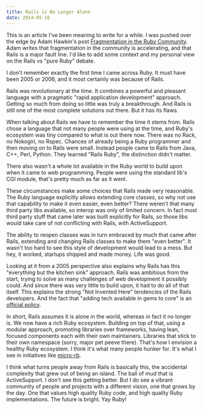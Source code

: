 ```yaml
---
title: Rails is No Longer Alone
date: 2014-05-16
---
```


This is an article I've been meaning to write for a while. I was pushed over the edge by Adam Hawkin's post [Fragmentation in the Ruby Community](http://hawkins.io/2014/05/fragmentation_in_the_ruby_community/). Adam writes that fragmentation in the community is accelerating, and that Rails is a major fault line. I'd like to add some context and my personal view on the Rails vs "pure Ruby" debate.

I don't remember exactly the first time I came across Ruby. It must have been 2005 or 2006, and it most certainly was because of Rails.

Rails was revolutionary at the time. It combines a powerful and pleasant language with a pragmatic "rapid application development" approach. Getting so much from doing so little was truly a breakthrough. And Rails is still one of the most complete solutions out there. But it has its flaws.

When talking about Rails we have to remember the time it stems from. Rails chose a language that not many people were using at the time, and Ruby's ecosystem was tiny compared to what is out there now. There was no Rack, no Nokogiri, no Rspec. Chances of already being a Ruby programmer and then moving on to Rails were small. Instead people came to Rails from Java, C++, Perl, Python. They learned "Rails Ruby", the distinction didn't matter.

There also wasn't a whole lot available in the Ruby world to build upon when it came to web programming. People were using the standard lib's CGI module, that's pretty much as far as it went.

These circumstances make some choices that Rails made very reasonable. The Ruby language explicitly allows extending core classes, so why not use that capability to make it even easier, even better? There weren't that many third party libs available, so interop was only of limited concern. In fact most third party stuff that came later was built explicitly for Rails, so those libs would take care of not conflicting with Rails, with ActiveSupport.

The ability to reopen classes was in turn embraced by much that came after Rails, extending and changing Rails classes to make them "even better". It wasn't too hard to see this style of development would lead to a mess. But hey, it worked, startups shipped and made money. Life was good.

Looking at it from a 2005 perspective also explains why Rails has this "everything but the kitchen sink" approach. Rails was ambitious from the start, trying to solve as many challenges of web development it possibly could. And since there was very little to build upon, it had to do all of that itself. This explains the strong "Not Invented Here" tendencies of the Rails developers. And the fact that "adding tech available in gems to core" is an [official policy]( https://github.com/rails/rails/pull/12824#issuecomment-31039769).

In short, Rails assumes it is alone in the world, whereas in fact it no longer is. We now have a rich Ruby ecosystem. Building on top of that, using a modular approach, promoting libraries over frameworks, having lean, focused components each with their own maintainers. Libraries that stick to their own namespace (sorry, major pet peeve there). That's how I envision a healthy Ruby ecosystem. I think it's what many people hunker for. It's what I see in initiatives like [micro-rb](http://microrb.com/).

I think what turns people away from Rails is basically this, the accidental complexity that grew out of being an island. The ball of mud that is ActiveSupport. I don't see this getting better. But I do see a vibrant community of people and projects with a different vision, one that grows by the day. One that values high quality Ruby code, and high quality Ruby implementations. The future is bright. Yay Ruby!